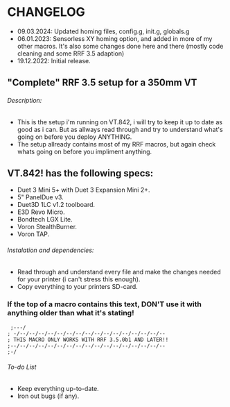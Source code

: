 # CHANGELOG
- 09.03.2024: Updated homing files, config.g, init.g, globals.g
- 06.01.2023: Sensorless XY homing option, and added in more of my other macros. It's also some changes done here and there (mostly code cleaning and some RRF 3.5 adaption)
- 19.12.2022: Initial release.

## "Complete" RRF 3.5 setup for a 350mm VT

###### Description:
- This is the setup i'm running on VT.842, i will try to keep it up to date as good as i can. But as allways read through and try to understand what's going on before you deploy ANYTHING.
- The setup allready contains most of my RRF macros, but again check whats going on before you impliment anything.

## VT.842! has the following specs:
- Duet 3 Mini 5+ with Duet 3 Expansion Mini 2+.
- 5" PanelDue v3.
- Duet3D 1LC v1.2 toolboard.
- E3D Revo Micro.
- Bondtech LGX Lite.
- Voron StealthBurner.
- Voron TAP.

###### Instalation and dependencies:
- Read through and understand every file and make the changes needed for your printer (i can't stress this enough).
- Copy everything to your printers SD-card.
### If the top of a macro contains this text, DON'T use it with anything older than what it's stating!
```
 ;---/
; -/--/--/--/--/--/--/--/--/--/--/--/--/--/--/--/--
; THIS MACRO ONLY WORKS WITH RRF 3.5.0b1 AND LATER!!
;--/--/--/--/--/--/--/--/--/--/--/--/--/--/--/--/--
;-/
```

###### To-do List
- Keep everything up-to-date.
- Iron out bugs (if any).